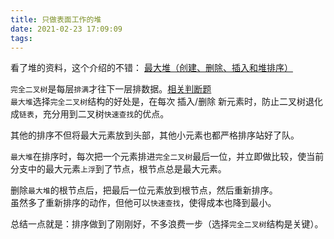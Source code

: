 ```yaml
---
title: 只做表面工作的堆
date: 2021-02-23 17:09:09
tags:
---
```


看了堆的资料，这个介绍的不错：
[最大堆（创建、删除、插入和堆排序）](https://www.jianshu.com/p/21bef3fc3030)

`完全二叉树`是每层`排满`才往下一层排数据。[相关判断题](https://www.nowcoder.com/questionTerminal/2d073c6f03f246878df159a1217ead07?toCommentId=3151655)  
`最大堆`选择`完全二叉树`结构的好处是，在每次 插入/删除 新元素时，防止二叉树退化成`链表`，充分用到二叉树`快速查找`的优点。

其他的排序不但将最大元素放到头部，其他小元素也都严格排序站好了队。

`最大堆`在排序时，每次把一个元素排进`完全二叉树`最后一位，并立即做比较，使当前分支中的最大元素`上浮`到了节点，根节点总是最大元素。  

删除`最大堆`的根节点后，把最后一位元素放到根节点，然后重新排序。   
虽然多了重新排序的动作，但他可以`快速查找`，使得成本也降到最小。    

总结一点就是：排序做到了刚刚好，不多浪费一步（选择`完全二叉树`结构是关键）。  

